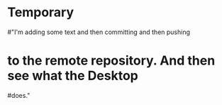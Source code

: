 # Temporary
#"I'm adding some text and then committing and then pushing
# to the remote repository. And then see what the Desktop 
#does."